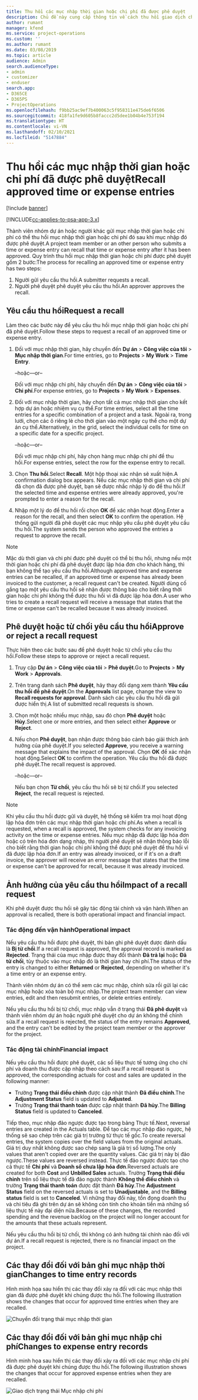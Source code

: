 ```yaml
---
title: Thu hồi các mục nhập thời gian hoặc chi phí đã được phê duyệt
description: Chủ đề này cung cấp thông tin về cách thu hồi giao dịch chi phí hoặc thời gian đã được phê duyệt trước đó.
author: rumant
manager: kfend
ms.service: project-operations
ms.custom: ''
ms.author: rumant
ms.date: 03/08/2019
ms.topic: article
audience: Admin
search.audienceType:
- admin
- customizer
- enduser
search.app:
- D365CE
- D365PS
- ProjectOperations
ms.openlocfilehash: f9bb25ac9ef7b400063c5f958311e475de6f6506
ms.sourcegitcommit: 418fa1fe9d605b8faccc2d5dee1b04b4e753f194
ms.translationtype: HT
ms.contentlocale: vi-VN
ms.lasthandoff: 02/10/2021
ms.locfileid: "5147884"
---
```

# <a name="recall-approved-time-or-expense-entries"></a><span data-ttu-id="ccf16-103">Thu hồi các mục nhập thời gian hoặc chi phí đã được phê duyệt</span><span class="sxs-lookup"><span data-stu-id="ccf16-103">Recall approved time or expense entries</span></span>

[!include [banner](../includes/psa-now-project-operations.md)]

[!INCLUDE[cc-applies-to-psa-app-3.x](../includes/cc-applies-to-psa-app-3x.md)]

<span data-ttu-id="ccf16-104">Thành viên nhóm dự án hoặc người khác gửi mục nhập thời gian hoặc chi phí có thể thu hồi mục nhập thời gian hoặc chi phí đó sau khi mục nhập đó được phê duyệt.</span><span class="sxs-lookup"><span data-stu-id="ccf16-104">A project team member or an other person who submits a time or expense entry can recall that time or expense entry after it has been approved.</span></span> <span data-ttu-id="ccf16-105">Quy trình thu hồi mục nhập thời gian hoặc chi phí được phê duyệt gồm 2 bước:</span><span class="sxs-lookup"><span data-stu-id="ccf16-105">The process for recalling an approved time or expense entry has two steps:</span></span>

1. <span data-ttu-id="ccf16-106">Người gửi yêu cầu thu hồi.</span><span class="sxs-lookup"><span data-stu-id="ccf16-106">A submitter requests a recall.</span></span>
2. <span data-ttu-id="ccf16-107">Người phê duyệt phê duyệt yêu cầu thu hồi.</span><span class="sxs-lookup"><span data-stu-id="ccf16-107">An approver approves the recall.</span></span>

## <a name="request-a-recall"></a><span data-ttu-id="ccf16-108">Yêu cầu thu hồi</span><span class="sxs-lookup"><span data-stu-id="ccf16-108">Request a recall</span></span>

<span data-ttu-id="ccf16-109">Làm theo các bước này để yêu cầu thu hồi mục nhập thời gian hoặc chi phí đã phê duyệt.</span><span class="sxs-lookup"><span data-stu-id="ccf16-109">Follow these steps to request a recall of an approved time or expense entry.</span></span>

1. <span data-ttu-id="ccf16-110">Đối với mục nhập thời gian, hãy chuyển đến **Dự án** \> **Công việc của tôi** \> **Mục nhập thời gian**.</span><span class="sxs-lookup"><span data-stu-id="ccf16-110">For time entries, go to **Projects** \> **My Work** \> **Time Entry**.</span></span>

    <span data-ttu-id="ccf16-111">–hoặc–</span><span class="sxs-lookup"><span data-stu-id="ccf16-111">–or–</span></span>

    <span data-ttu-id="ccf16-112">Đối với mục nhập chi phí, hãy chuyển đến **Dự án** \> **Công việc của tôi** \> **Chi phí**.</span><span class="sxs-lookup"><span data-stu-id="ccf16-112">For expense entries, go to **Projects** \> **My Work** \> **Expenses**.</span></span>

2. <span data-ttu-id="ccf16-113">Đối với mục nhập thời gian, hãy chọn tất cả mục nhập thời gian cho kết hợp dự án hoặc nhiệm vụ cụ thể.</span><span class="sxs-lookup"><span data-stu-id="ccf16-113">For time entries, select all the time entries for a specific combination of a project and a task.</span></span> <span data-ttu-id="ccf16-114">Ngoài ra, trong lưới, chọn các ô riêng lẻ cho thời gian vào một ngày cụ thể cho một dự án cụ thể.</span><span class="sxs-lookup"><span data-stu-id="ccf16-114">Alternatively, in the grid, select the individual cells for time on a specific date for a specific project.</span></span>

    <span data-ttu-id="ccf16-115">–hoặc–</span><span class="sxs-lookup"><span data-stu-id="ccf16-115">–or–</span></span>

    <span data-ttu-id="ccf16-116">Đối với mục nhập chi phí, hãy chọn hàng mục nhập chi phí để thu hồi.</span><span class="sxs-lookup"><span data-stu-id="ccf16-116">For expense entries, select the row for the expense entry to recall.</span></span>

3. <span data-ttu-id="ccf16-117">Chọn **Thu hồi**.</span><span class="sxs-lookup"><span data-stu-id="ccf16-117">Select **Recall**.</span></span> <span data-ttu-id="ccf16-118">Một hộp thoại xác nhận sẽ xuất hiện.</span><span class="sxs-lookup"><span data-stu-id="ccf16-118">A confirmation dialog box appears.</span></span> <span data-ttu-id="ccf16-119">Nếu các mục nhập thời gian và chi phí đã chọn đã được phê duyệt, bạn sẽ được nhắc nhập lý do để thu hồi.</span><span class="sxs-lookup"><span data-stu-id="ccf16-119">If the selected time and expense entries were already approved, you're prompted to enter a reason for the recall.</span></span>
4. <span data-ttu-id="ccf16-120">Nhập một lý do để thu hồi rồi chọn **OK** để xác nhận hoạt động.</span><span class="sxs-lookup"><span data-stu-id="ccf16-120">Enter a reason for the recall, and then select **OK** to confirm the operation.</span></span> <span data-ttu-id="ccf16-121">Hệ thống gửi người đã phê duyệt các mục nhập yêu cầu phê duyệt yêu cầu thu hồi.</span><span class="sxs-lookup"><span data-stu-id="ccf16-121">The system sends the person who approved the entries a request to approve the recall.</span></span>

> [!NOTE]
> <span data-ttu-id="ccf16-122">Mặc dù thời gian và chi phí được phê duyệt có thể bị thu hồi, nhưng nếu một thời gian hoặc chi phí đã phê duyệt được lập hóa đơn cho khách hàng, thì bạn không thể tạo yêu cầu thu hồi.</span><span class="sxs-lookup"><span data-stu-id="ccf16-122">Although approved time and expense entries can be recalled, if an approved time or expense has already been invoiced to the customer, a recall request can't be created.</span></span> <span data-ttu-id="ccf16-123">Người dùng cố gắng tạo một yêu cầu thu hồi sẽ nhận được thông báo cho biết rằng thời gian hoặc chi phí không thể được thu hồi vì đã được lập hóa đơn.</span><span class="sxs-lookup"><span data-stu-id="ccf16-123">A user who tries to create a recall request will receive a message that states that the time or expense can't be recalled because it was already invoiced.</span></span>

## <a name="approve-or-reject-a-recall-request"></a><span data-ttu-id="ccf16-124">Phê duyệt hoặc từ chối yêu cầu thu hồi</span><span class="sxs-lookup"><span data-stu-id="ccf16-124">Approve or reject a recall request</span></span>

<span data-ttu-id="ccf16-125">Thực hiện theo các bước sau để phê duyệt hoặc từ chối yêu cầu thu hồi.</span><span class="sxs-lookup"><span data-stu-id="ccf16-125">Follow these steps to approve or reject a recall request.</span></span>

1. <span data-ttu-id="ccf16-126">Truy cập **Dự án** \> **Công việc của tôi** \> **Phê duyệt**.</span><span class="sxs-lookup"><span data-stu-id="ccf16-126">Go to **Projects** \> **My Work** \> **Approvals**.</span></span>
2. <span data-ttu-id="ccf16-127">Trên trang danh sách **Phê duyệt**, hãy thay đổi dạng xem thành **Yêu cầu thu hồi để phê duyệt**.</span><span class="sxs-lookup"><span data-stu-id="ccf16-127">On the **Approvals** list page, change the view to **Recall requests for approval**.</span></span> <span data-ttu-id="ccf16-128">Danh sách các yêu cầu thu hồi đã gửi được hiển thị.</span><span class="sxs-lookup"><span data-stu-id="ccf16-128">A list of submitted recall requests is shown.</span></span>
3. <span data-ttu-id="ccf16-129">Chọn một hoặc nhiều mục nhập, sau đó chọn **Phê duyệt** hoặc **Hủy**.</span><span class="sxs-lookup"><span data-stu-id="ccf16-129">Select one or more entries, and then select either **Approve** or **Reject**.</span></span>
4. <span data-ttu-id="ccf16-130">Nếu chọn **Phê duyệt**, bạn nhận được thông báo cảnh báo giải thích ảnh hưởng của phê duyệt.</span><span class="sxs-lookup"><span data-stu-id="ccf16-130">If you selected **Approve**, you receive a warning message that explains the impact of the approval.</span></span> <span data-ttu-id="ccf16-131">Chọn **OK** để xác nhận hoạt động.</span><span class="sxs-lookup"><span data-stu-id="ccf16-131">Select **OK** to confirm the operation.</span></span> <span data-ttu-id="ccf16-132">Yêu cầu thu hồi đã được phê duyệt.</span><span class="sxs-lookup"><span data-stu-id="ccf16-132">The recall request is approved.</span></span>

    <span data-ttu-id="ccf16-133">–hoặc–</span><span class="sxs-lookup"><span data-stu-id="ccf16-133">–or–</span></span>

    <span data-ttu-id="ccf16-134">Nếu bạn chọn **Từ chối**, yêu cầu thu hồi sẽ bị từ chối.</span><span class="sxs-lookup"><span data-stu-id="ccf16-134">If you selected **Reject**, the recall request is rejected.</span></span>

> [!NOTE]
> <span data-ttu-id="ccf16-135">Khi yêu cầu thu hồi được gửi và duyệt, hệ thống sẽ kiểm tra mọi hoạt động lập hóa đơn trên các mục nhập thời gian hoặc chi phí.</span><span class="sxs-lookup"><span data-stu-id="ccf16-135">As when a recall is requested, when a recall is approved, the system checks for any invoicing activity on the time or expense entries.</span></span> <span data-ttu-id="ccf16-136">Nếu mục nhập đã được lập hóa đơn hoặc có trên hóa đơn dạng nháp, thì người phê duyệt sẽ nhận thông báo lỗi cho biết rằng thời gian hoặc chi phí không thể được phê duyệt để thu hồi vì đã được lập hóa đơn.</span><span class="sxs-lookup"><span data-stu-id="ccf16-136">If an entry was already invoiced, or if it's on a draft invoice, the approver will receive an error message that states that the time or expense can't be approved for recall, because it was already invoiced.</span></span>

## <a name="impact-of-a-recall-request"></a><span data-ttu-id="ccf16-137">Ảnh hưởng của yêu cầu thu hồi</span><span class="sxs-lookup"><span data-stu-id="ccf16-137">Impact of a recall request</span></span>

<span data-ttu-id="ccf16-138">Khi phê duyệt được thu hồi sẽ gây tác động tài chính và vận hành.</span><span class="sxs-lookup"><span data-stu-id="ccf16-138">When an approval is recalled, there is both operational impact and financial impact.</span></span>

### <a name="operational-impact"></a><span data-ttu-id="ccf16-139">Tác động đến vận hành</span><span class="sxs-lookup"><span data-stu-id="ccf16-139">Operational impact</span></span>

<span data-ttu-id="ccf16-140">Nếu yêu cầu thu hồi được phê duyệt, thì bản ghi phê duyệt được đánh dấu là **Bị từ chối**.</span><span class="sxs-lookup"><span data-stu-id="ccf16-140">If a recall request is approved, the approval record is marked as **Rejected**.</span></span> <span data-ttu-id="ccf16-141">Trạng thái của mục nhập được thay đổi thành **Đã trả lại** hoặc **Đã từ chối**, tùy thuộc vào mục nhập đó là thời gian hay chi phí.</span><span class="sxs-lookup"><span data-stu-id="ccf16-141">The status of the entry is changed to either **Returned** or **Rejected**, depending on whether it's a time entry or an expense entry.</span></span>

<span data-ttu-id="ccf16-142">Thành viên nhóm dự án có thể xem các mục nhập, chỉnh sửa rồi gửi lại các mục nhập hoặc xóa toàn bộ mục nhập.</span><span class="sxs-lookup"><span data-stu-id="ccf16-142">The project team member can view entries, edit and then resubmit entries, or delete entries entirely.</span></span>

<span data-ttu-id="ccf16-143">Nếu yêu cầu thu hồi bị từ chối, mục nhập vẫn ở trạng thái **Đã phê duyệt** và thành viên nhóm dự án hoặc người phê duyệt cho dự án không thể chỉnh sửa.</span><span class="sxs-lookup"><span data-stu-id="ccf16-143">If a recall request is rejected, the status of the entry remains **Approved**, and the entry can't be edited by the project team member or the approver for the project.</span></span>

### <a name="financial-impact"></a><span data-ttu-id="ccf16-144">Tác động tài chính</span><span class="sxs-lookup"><span data-stu-id="ccf16-144">Financial impact</span></span>

<span data-ttu-id="ccf16-145">Nếu yêu cầu thu hồi được phê duyệt, các số liệu thực tế tương ứng cho chi phí và doanh thu được cập nhập theo cách sau:</span><span class="sxs-lookup"><span data-stu-id="ccf16-145">If a recall request is approved, the corresponding actuals for cost and sales are updated in the following manner:</span></span>

- <span data-ttu-id="ccf16-146">Trường **Trạng thái điều chỉnh** được cập nhật thành **Đã điều chỉnh**.</span><span class="sxs-lookup"><span data-stu-id="ccf16-146">The **Adjustment Status** field is updated to **Adjusted**.</span></span>
- <span data-ttu-id="ccf16-147">Trường **Trạng thái thanh toán** được cập nhật thành **Đã hủy**.</span><span class="sxs-lookup"><span data-stu-id="ccf16-147">The **Billing Status** field is updated to **Canceled**.</span></span>

<span data-ttu-id="ccf16-148">Tiếp theo, mục nhập đảo ngược được tạo trong bảng Thực tế.</span><span class="sxs-lookup"><span data-stu-id="ccf16-148">Next, reversal entries are created in the Actuals table.</span></span> <span data-ttu-id="ccf16-149">Để tạo các mục nhập đảo ngược, hệ thống sẽ sao chép trên các giá trị trường từ thực tế gốc.</span><span class="sxs-lookup"><span data-stu-id="ccf16-149">To create reversal entries, the system copies over the field values from the original actuals.</span></span> <span data-ttu-id="ccf16-150">Giá trị duy nhất không được sao chép sang là giá trị số lượng.</span><span class="sxs-lookup"><span data-stu-id="ccf16-150">The only values that aren't copied over are the quantity values.</span></span> <span data-ttu-id="ccf16-151">Các giá trị này bị đảo ngược.</span><span class="sxs-lookup"><span data-stu-id="ccf16-151">These values are reversed instead.</span></span> <span data-ttu-id="ccf16-152">Thực tế đảo ngược được tạo cho cả thực tế **Chi phí** và **Doanh số chưa lập hóa đơn**.</span><span class="sxs-lookup"><span data-stu-id="ccf16-152">Reversed actuals are created for both **Cost** and **Unbilled Sales** actuals.</span></span> <span data-ttu-id="ccf16-153">Trường **Trạng thái điều chỉnh** trên số liệu thực tế đã đảo ngược thành **Không thể điều chỉnh** và trường **Trạng thái thanh toán** được đặt thành **Đã hủy**.</span><span class="sxs-lookup"><span data-stu-id="ccf16-153">The **Adjustment Status** field on the reversed actuals is set to **Unadjustable**, and the **Billing status** field is set to **Canceled**.</span></span> <span data-ttu-id="ccf16-154">Vì những thay đổi này, tồn đọng doanh thu và chi tiêu đã ghi trên dự án sẽ không còn tính cho khoản tiền mà những số liệu thực tế này đại diện nữa.</span><span class="sxs-lookup"><span data-stu-id="ccf16-154">Because of these changes, the recorded spending and the revenue backlog on the project will no longer account for the amounts that these actuals represent.</span></span>

<span data-ttu-id="ccf16-155">Nếu yêu cầu thu hồi bị từ chối, thì không có ảnh hưởng tài chính nào đối với dự án.</span><span class="sxs-lookup"><span data-stu-id="ccf16-155">If a recall request is rejected, there is no financial impact on the project.</span></span>

## <a name="changes-to-time-entry-records"></a><span data-ttu-id="ccf16-156">Các thay đổi đối với bản ghi mục nhập thời gian</span><span class="sxs-lookup"><span data-stu-id="ccf16-156">Changes to time entry records</span></span>

<span data-ttu-id="ccf16-157">Hình minh họa sau hiển thị các thay đổi xảy ra đối với các mục nhập thời gian đã được phê duyệt khi chúng được thu hồi.</span><span class="sxs-lookup"><span data-stu-id="ccf16-157">The following illustration shows the changes that occur for approved time entries when they are recalled.</span></span>

![Chuyển đổi trạng thái mục nhập thời gian](media/TimeEntryStateTransitions.png)

## <a name="changes-to-expense-entry-records"></a><span data-ttu-id="ccf16-159">Các thay đổi đối với bản ghi mục nhập chi phí</span><span class="sxs-lookup"><span data-stu-id="ccf16-159">Changes to expense entry records</span></span>

<span data-ttu-id="ccf16-160">Hình minh họa sau hiển thị các thay đổi xảy ra đối với các mục nhập chi phí đã được phê duyệt khi chúng được thu hồi.</span><span class="sxs-lookup"><span data-stu-id="ccf16-160">The following illustration shows the changes that occur for approved expense entries when they are recalled.</span></span>

![Giao dịch trạng thái Mục nhập chi phí](media/ExpenseEntryStateTransitions.png)
